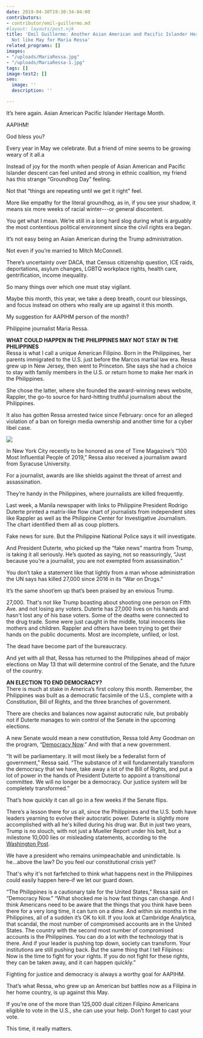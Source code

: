 ```yaml
---
date: 2019-04-30T19:30:34-04:00
contributors:
- contributor/emil-guillermo.md
#layout: layouts/post.njk
title: 'Emil Guillermo: Another Asian American and Pacific Islander Heritage Month?
  Not like May for Maria Ressa'
related_programs: []
images:
- "/uploads/MariaRessa.jpg"
- "/uploads/MariaRessa-1.jpg"
tags: []
image-test2: []
seo:
  image: ''
  description: ''

---
```

It’s here again. Asian American Pacific Islander Heritage Month.

AAPIHM!

God bless you?

Every year in May we celebrate. But a friend of mine seems to be growing weary of it all.a

Instead of joy for the month when people of Asian American and Pacific Islander descent can feel united and strong in ethnic coalition, my friend has this strange “Groundhog Day” feeling.

Not that “things are repeating until we get it right” feel.

More like empathy for the literal groundhog, as in, if you see your shadow, it means six more weeks of racial winter---or general discontent.

You get what I mean. We’re still in a long hard slog during what is arguably the most contentious political environment since the civil rights era began.

It’s not easy being an Asian American during the Trump administration.

Not even if you’re married to Mitch McConnell.

There’s uncertainty over DACA, that Census citizenship question, ICE raids, deportations, asylum changes, LGBTQ workplace rights, health care, gentrification, income inequality.

So many things over which one must stay vigilant.

Maybe this month, this year, we take a deep breath, count our blessings, and focus instead on others who really are up against it this month.

My suggestion for AAPIHM person of the month?

Philippine journalist Maria Ressa.

**WHAT COULD HAPPEN IN THE PHILIPPINES MAY NOT STAY IN THE PHILIPPINES**  
Ressa is what I call a unique American Filipino. Born in the Philippines, her parents immigrated to the U.S. just before the Marcos martial law era. Ressa grew up in New Jersey, then went to Princeton. She says she had a choice to stay with family members in the U.S. or return home to make her mark in the Philippines.

She chose the latter, where she founded the award-winning news website, Rappler, the go-to source for hard-hitting truthful journalism about the Philippines.

It also has gotten Ressa arrested twice since February: once for an alleged violation of a ban on foreign media ownership and another time for a cyber libel case.

![](/uploads/Time-MariaRessa.jpeg)

In New York City recently to be honored as one of Time Magazine’s “100 Most Influential People of 2019,” Ressa also received a journalism award from Syracuse University.

For a journalist, awards are like shields against the threat of arrest and assassination.

They’re handy in the Philippines, where journalists are killed frequently.

Last week, a Manila newspaper with links to Philippine President Rodrigo Duterte printed a matrix-like flow chart of journalists from independent sites like Rappler as well as the Philippine Center for Investigative Journalism. The chart identified them all as coup plotters.

Fake news for sure. But the Philippine National Police says it will investigate.

And President Duterte, who picked up the “fake news” mantra from Trump, is taking it all seriously. He’s quoted as saying, not so reassuringly, “Just because you’re a journalist, you are not exempted from assassination.”

You don’t take a statement like that lightly from a man whose administration the UN says has killed 27,000 since 2016 in its “War on Drugs.”

It’s the same shoot’em up that’s been praised by an envious Trump.

27,000. That's not like Trump boasting about shooting one person on Fifth Ave. and not losing any voters. Duterte has 27,000 lives on his hands and hasn't lost any of his base voters. Some of the deaths were connected to the drug trade. Some were just caught in the middle, total innocents like mothers and children. Rappler and others have been trying to get their hands on the public documents. Most are incomplete, unfiled, or lost.

The dead have become part of the bureaucracy.

And yet with all that, Ressa has returned to the Philippines ahead of major elections on May 13 that will determine control of the Senate, and the future of the country.

**AN ELECTION TO END DEMOCRACY?**  
There is much at stake in America’s first colony this month. Remember, the Philippines was built as a democratic facsimile of the U.S., complete with a Constitution, Bill of Rights, and the three branches of government.

There are checks and balances now against autocratic rule, but probably not if Duterte manages to win control of the Senate in the upcoming elections.

A new Senate would mean a new constitution, Ressa told Amy Goodman on the program, “[Democracy Now](https://www.democracynow.org/2019/4/26/despite_two_recent_arrests_filipina_journalist).” And with that a new government.

“It will be parliamentary. It will most likely be a federalist form of government,” Ressa said. “The substance of it will fundamentally transform the democracy that we have, take away a lot of the Bill of Rights, and put a lot of power in the hands of President Duterte to appoint a transitional committee. We will no longer be a democracy. Our justice system will be completely transformed.”

That’s how quickly it can all go in a few weeks if the Senate flips.

There’s a lesson there for us all, since the Philippines and the U.S. both have leaders yearning to evolve their autocratic power. Duterte is slightly more accomplished with all he's killed during his drug war. But in just two years, Trump is no slouch, with not just a Mueller Report under his belt, but a milestone 10,000 lies or misleading statements, according to the [Washington Post](https://www.washingtonpost.com/politics/2019/04/29/president-trump-has-made-more-than-false-or-misleading-claims/?utm_term=.8ee911587a9b).

We have a president who remains unimpeachable and unindictable. Is he...above the law? Do you feel our constitutional crisis yet?

That's why it's not farfetched to think what happens next in the Philippines could easily happen here–if we let our guard down.

“The Philippines is a cautionary tale for the United States,” Ressa said on “Democracy Now.” “What shocked me is how fast things can change. And I think Americans need to be aware that the things that you think have been there for a very long time, it can turn on a dime. And within six months in the Philippines, all of a sudden it’s OK to kill. If you look at Cambridge Analytica, that scandal, the most number of compromised accounts are in the United States. The country with the second most number of compromised accounts is the Philippines. You can do a lot with the technology that is there. And if your leader is pushing top down, society can transform. Your institutions are still pushing back. But the same thing that I tell Filipinos: Now is the time to fight for your rights. If you do not fight for these rights, they can be taken away, and it can happen quickly.”

Fighting for justice and democracy is always a worthy goal for AAPIHM.

That’s what Ressa, who grew up an American but battles now as a Filipina in her home country, is up against this May.

If you’re one of the more than 125,000 dual citizen Filipino Americans eligible to vote in the U.S., she can use your help. Don’t forget to cast your vote.

This time, it really matters.